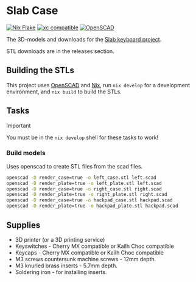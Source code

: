 # Slab Case

[![Nix Flake](https://img.shields.io/badge/NIX%20FLAKE-5277C3.svg?logo=NixOS&logoColor=white)](https://nixos.org) [![xc compatible](https://xcfile.dev/badge.svg)](https://xcfile.dev) [![OpenSCAD](https://img.shields.io/badge/OPENSCAD-8d8d8d.svg?logo=openscad&logoColor=#FFF662)](https://openscad.org)

The 3D-models and downloads for the [Slab keyboard project](https://github.com/headblockhead/slab).

STL downloads are in the releases section.

## Building the STLs

This project uses [OpenSCAD](https://openscad.org) and [Nix](https://nixos.org), run `nix develop` for a development environment, and `nix build` to build the STLs.

## Tasks

> [!IMPORTANT]
> You must be in the `nix develop` shell for these tasks to work!

### Build models

Uses openscad to create STL files from the scad files.

```bash
openscad -D render_case=true -o left_case.stl left.scad
openscad -D render_plate=true -o left_plate.stl left.scad
openscad -D render_case=true -o right_case.stl right.scad
openscad -D render_plate=true -o right_plate.stl right.scad
openscad -D render_case=true -o hackpad_case.stl hackpad.scad
openscad -D render_plate=true -o hackpad_plate.stl hackpad.scad
```

## Supplies
- 3D printer (or a 3D printing service)
- Keyswitches - Cherry MX compatible or Kailh Choc compatible
- Keycaps - Cherry MX compatible or Kailh Choc compatible
- M3 screws countersunk machine screws - 12mm depth.
- M3 knurled brass inserts - 5.7mm depth.
- Soldering iron - for installing inserts.
